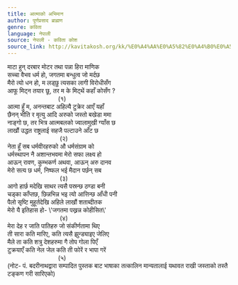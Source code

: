 ```yaml
---
title: आत्माको अभिमान
author: पूर्णप्रसाद ब्राह्मण
genre: कविता
language: नेपाली
source: नेपाली - कविता कोश
source_link: http://kavitakosh.org/kk/%E0%A4%AA%E0%A5%82%E0%A4%B0%E0%A5%8D%E0%A4%A3%E0%A4%AA%E0%A5%8D%E0%A4%B0%E0%A4%B8%E0%A4%BE%E0%A4%A6_%E0%A4%AC%E0%A5%8D%E0%A4%B0%E0%A4%BE%E0%A4%B9%E0%A5%8D%E0%A4%AE%E0%A4%A3
---
```


माटा हुन् दरबार मोटर तथा पन्ना हिरा माणिक  
सच्चा वैभव धर्म हो, जगतमा बन्धुत्व जो मर्दछ  
मैरो त्यो धन हो, म लड्छु त्यसका लागी विरोधीसँग  
आफू मिट्न तयार छू, तर म के मिट्थें कहाँ कोसँग ?  
                             (१)  
आत्मा हुँ म, अनन्तबाट अहिल्यै टुक्रेर आएँ यहाँ  
छैनन् भीति र मृत्यु आदि अरुको जस्तो बखेडा ममा  
नाङ्गो छ, तर भित्र आत्मबलको ज्वालामुखी ग्याँस छ  
लाखौं उद्धत राष्ट्रलाई सहजै पल्टाउने आँट छ  
                              (२)  
नेता हूँ सब धर्मवीरहरुको औ धर्मसंग्राम को  
धर्मस्थापन नै अशान्तभवमा मेरो सफा लक्ष्य हो  
आऊन् रावण, कुम्भकर्ण अथवा, आऊन् अरु दानव  
मेरो सत्य छ धर्म, निष्फल भई मैदान पर्छन् सब  
                              (३)  
आगो हार्छ मदेखि साथर त्यसै पस्रन्छ ठण्डा बनी  
चड्का काँप्तछ, छिन्नभिन्न भइ त्यो आत्तिन्छ आँधी पनी  
पैलो सृष्टि मुहूर्तदेखि अहिले लाखौं शताब्दीतक  
मेरो यै इतिहास हो- \\'जगतमा पख्रन्न कोहीसित\\'  
                              (४)  
मेरा देह र जाति पातिहरु जो संकीर्णतामा थिए  
ती सारा कति मारिए, कति त्यसै झुन्ड्याइए जेलिए  
मैले ता कति शत्रु देशहरुमा गै तोप गोला पिएँ  
टुक्रयाएँ कति नेल जेल कति ती फोरें र भापा गरें  
                             (५)  
(नोट- पं. बदरीनाथद्वारा सम्पादित पुस्तक बाट भाषाका तत्कालिन मान्यतालाई यथावत राखी जस्ताको तस्तै टङ्कण गरी सारिएको)
